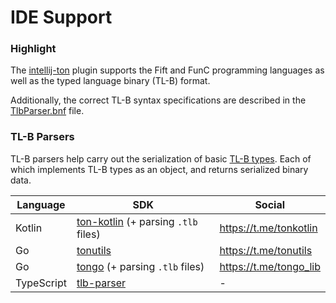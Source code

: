 # IDE Support


### Highlight
The [intellij-ton](https://github.com/andreypfau/intellij-ton) plugin supports the Fift and FunC programming languages as well as the typed language binary (TL-B) format.

Additionally, the correct TL-B syntax specifications are described in the [TlbParser.bnf](https://github.com/andreypfau/intellij-ton/blob/main/src/main/grammars/TlbParser.bnf) file.

### TL-B Parsers

TL-B parsers help carry out the serialization of basic [TL-B types](/develop/data-formats/tl-b-types). Each of which implements TL-B types as an object, and returns serialized binary data.

| Language   | SDK                                                                                                         | Social                 |
|------------|-------------------------------------------------------------------------------------------------------------|------------------------|
| Kotlin     | [ton-kotlin](https://github.com/andreypfau/ton-kotlin/tree/main/ton-kotlin-tlb) (+ parsing `.tlb` files)    | https://t.me/tonkotlin |
| Go         | [tonutils](https://github.com/xssnick/tonutils-go/tree/master/tlb)                                          | https://t.me/tonutils  |
| Go         | [tongo](https://github.com/tonkeeper/tongo/tree/master/tlb) (+ parsing `.tlb` files)                        | https://t.me/tongo_lib |
| TypeScript | [tlb-parser](https://github.com/ton-community/tlb-parser)                                                   | -                      |
